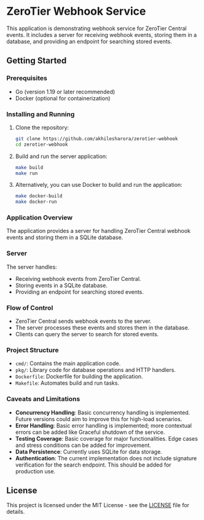 # ZeroTier Webhook Service

This application is demonstrating webhook service for ZeroTier Central events. It includes a server for receiving webhook events, storing them in a database, and providing an endpoint for searching stored events.

## Getting Started

### Prerequisites

- Go (version 1.19 or later recommended)
- Docker (optional for containerization)

### Installing and Running

1. Clone the repository:

    ```bash
    git clone https://github.com/akhilesharora/zerotier-webhook
    cd zerotier-webhook
    ```

2. Build and run the server application:

    ```bash
    make build
    make run
    ```

3. Alternatively, you can use Docker to build and run the application:

    ```bash
    make docker-build
    make docker-run
    ```

### Application Overview

The application provides a server for handling ZeroTier Central webhook events and storing them in a SQLite database.

### Server

The server handles:
- Receiving webhook events from ZeroTier Central.
- Storing events in a SQLite database.
- Providing an endpoint for searching stored events.

### Flow of Control

- ZeroTier Central sends webhook events to the server.
- The server processes these events and stores them in the database.
- Clients can query the server to search for stored events.

### Project Structure

- `cmd/`: Contains the main application code.
- `pkg/`: Library code for database operations and HTTP handlers.
- `Dockerfile`: Dockerfile for building the application.
- `Makefile`: Automates build and run tasks.

### Caveats and Limitations

- **Concurrency Handling**: Basic concurrency handling is implemented. Future versions could aim to improve this for high-load scenarios.
- **Error Handling**: Basic error handling is implemented; more contextual errors can be added like Graceful shutdown of the service.
- **Testing Coverage**: Basic coverage for major functionalities. Edge cases and stress conditions can be added for improvement.
- **Data Persistence**: Currently uses SQLite for data storage.
- **Authentication**: The current implementation does not include signature verification for the search endpoint. This should be added for production use.

## License

This project is licensed under the MIT License - see the [LICENSE](LICENSE) file for details.
